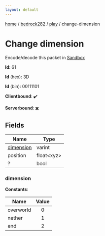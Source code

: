 ```yaml
---
layout: default
---
```


[home](/)  /  [bedrock282](/protocol/bedrock282)  /  [play](/protocol/bedrock282/play)  /  change-dimension

# Change dimension

Encode/decode this packet in [Sandbox](../../../sandbox/bedrock282#Play.ChangeDimension)

**Id**: 61

**Id** (hex): 3D

**Id** (bin): 00111101

**Clientbound**: ✔️

**Serverbound**: ✖️

## Fields

Name | Type
---|---
[dimension](#dimension) | varint
position | float&lt;xyz&gt;
? | bool

### dimension

**Constants**:

Name | Value
---|:---:
overworld | 0
nether | 1
end | 2

